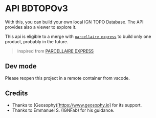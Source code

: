 # API BDTOPOv3 

With this, you can build your own local IGN TOPO Database.
The API provides also a viewer to explore it. 

This api is eligible to a merge with [`parcellaire express`](https://github.com/esgn/api-parcellaire-express) to build only one product, probably in the future. 

> Inspired from [PARCELLAIRE EXPRESS](https://github.com/esgn/api-parcellaire-express)

## Dev mode 

Please reopen this project in a remote container from vscode.

## Credits
- Thanks to (Geosophy)[https://www.geosophy.io] for its support.
- Thanks to Emmanuel S. (IGNFab) for his guidance.